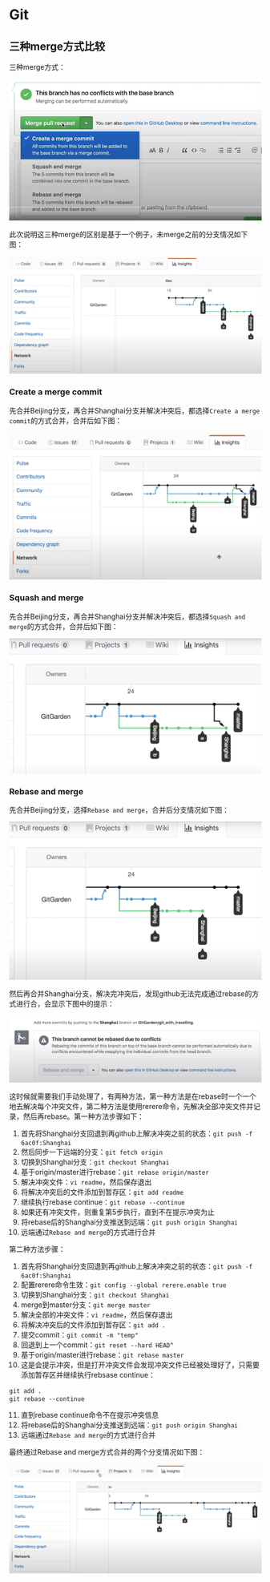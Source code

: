 # Git
## 三种merge方式比较
三种merge方式：

![github_three_merge_type](../pictures/github/github_three_merge_type.png)

此次说明这三种merge的区别是基于一个例子，未merge之前的分支情况如下图：

![github_origin_status](../pictures/github/github_origin_status.png)

### Create a merge commit
先合并Beijing分支，再合并Shanghai分支并解决冲突后，都选择`Create a merge commit`的方式合并，合并后如下图：

![github_create_a_merge_commit](../pictures/github/github_create_a_merge_commit.png)

### Squash and merge
先合并Beijing分支，再合并Shanghai分支并解决冲突后，都选择`Squash and merge`的方式合并，合并后如下图：

![github_squash_and_merge](../pictures/github/github_squash_and_merge.png)

### Rebase and merge
先合并Beijing分支，选择`Rebase and merge`，合并后分支情况如下图：

![github_rebase_and_merge_beijing](../pictures/github/github_rebase_and_merge_beijing.png)

然后再合并Shanghai分支，解决完冲突后，发现github无法完成通过rebase的方式进行合，会显示下图中的提示：

![github_can_not_rebase_and_merge](../pictures/github/github_can_not_rebase_and_merge_.png)

这时候就需要我们手动处理了，有两种方法，第一种方法是在rebase时一个一个地去解决每个冲突文件，第二种方法是使用rerere命令，先解决全部冲突文件并记录，然后再rebase。第一种方法步骤如下：
1. 首先将Shanghai分支回退到再github上解决冲突之前的状态：`git push -f 6ac0f:Shanghai`
2. 然后同步一下远端的分支：`git fetch origin`
3. 切换到Shanghai分支：`git checkout Shanghai`
4. 基于origin/master进行rebase：`git rebase origin/master`
5. 解决冲突文件：`vi readme`，然后保存退出
6. 将解决冲突后的文件添加到暂存区：`git add readme`
7. 继续执行rebase continue：`git rebase --continue`
8. 如果还有冲突文件，则重复第5步执行，直到不在提示冲突为止
9. 将rebase后的Shanghai分支推送到远端：`git push origin Shanghai`
10. 远端通过`Rebase and merge`的方式进行合并

第二种方法步骤：
1. 首先将Shanghai分支回退到再github上解决冲突之前的状态：`git push -f 6ac0f:Shanghai`
2. 配置rerere命令生效：`git config --global rerere.enable true`
3. 切换到Shanghai分支：`git checkout Shanghai`
4. merge到master分支：`git merge master`
5. 解决全部的冲突文件：`vi readme`，然后保存退出
6. 将解决冲突后的文件添加到暂存区：`git add .`
7. 提交commit：`git commit -m "temp"`
8. 回退到上一个commit：`git reset --hard HEAD^`
9. 基于origin/master进行rebase：`git rebase master`
10. 这是会提示冲突，但是打开冲突文件会发现冲突文件已经被处理好了，只需要添加暂存区并继续执行rebsase continue：
```
git add .
git rebase --continue
```
11. 直到rebase continue命令不在提示冲突信息
12. 将rebase后的Shanghai分支推送到远端：`git push origin Shanghai`
13. 远端通过`Rebase and merge`的方式进行合并

最终通过Rebase and merge方式合并的两个分支情况如下图：

![github_rebase_and_merge_shanghai](../pictures/github/github_rebase_and_merge_shanghai.png)